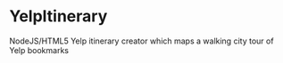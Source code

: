 YelpItinerary
=============

NodeJS/HTML5 Yelp itinerary creator which maps a walking city tour of Yelp bookmarks
